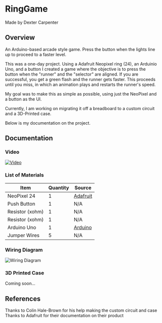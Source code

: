 # RingGame

Made by Dexter Carpenter

## Overview
An Arduino-based arcade style game. Press the button when the lights line up to proceed to a faster level. 

This was a one-day project. Using a Adafruit Neopixel ring (24), an Arduinio Uno, and a button I created a game where the objective is to press the button when the "runner" and the "selector" are aligned. If you are successful, you get a green flash and the runner gets faster. This proceeds until you miss, in which an animation plays and restarts the runner's speed.

My goal was to make this as simple as possible, using just the NeoPixel and a button as the UI.

Currently, I am working on migrating it off a breadboard to a custom circuit and a 3D-Printed case.

Below is my documentation on the project.

## Documentation

### Video

[![Video](http://img.youtube.com/vi/qARwFlDEduw/0.jpg)](http://www.youtube.com/watch?v=qARwFlDEduw)

### List of Materials

| Item            | Quantity | Source                                                   |
|-----------------|----------|----------------------------------------------------------|
| NeoPixel 24     | 1        | [Adafruit](https://www.adafruit.com/product/1586)        |
| Push Button     | 1        | N/A                                                      |
| Resistor (xohm) | 1        | N/A                                                      |
| Resistor (xohm) | 1        | N/A                                                      |
| Arduino Uno     | 1        | [Arduino](https://store.arduino.cc/usa/arduino-uno-rev3) |
| Jumper Wires    | 5        | N/A                                                      |


### Wiring Diagram

![Wiring Diagram](https://github.com/DexterCarpenter/RingGame/Documentation/RingGameWDiagram.png)

### 3D Printed Case

Coming soon...

## References

Thanks to Colin Hale-Brown for his help making the custom circuit and case
Thanks to Adafruit for their documentation on their product
